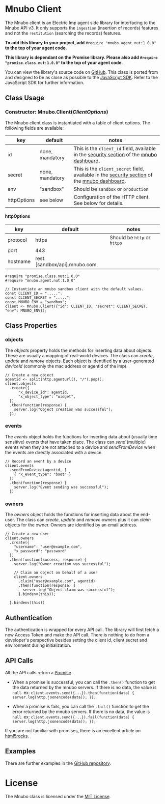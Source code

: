 # Mnubo Client #

The Mnubo client is an Electric Imp agent side library for interfacing to the Mnubo API v3. It only supports the `ingestion` (insertion of records) features and not the `restitution` (searching the records) features.

**To add this library to your project, add** `#require "mnubo.agent.nut:1.0.0"` **to the top of your agent code.**

**This library is dependant on the Promise library. Please also add `#require "promise.class.nut:1.0.0"` to the top of your agent code.**

You can view the library's source code on [GitHub](https://github.com/electricimp/mnubo/tree/v1.0.0).
This class is ported from and designed to be as close as possible to the [JavaScript SDK](https://github.com/mnubo/mnubo-js-sdk). Refer to the JavaScript SDK for further information.

## Class Usage

### Constructor: Mnubo.Client(*ClientOptions*)

The Mnubo client class is instantiated with a table of client options. The following fields are available:

| key         | default         | notes                                                                               |
| ----------- | --------------- | ----------------------------------------------------------------------------------- |
| id          | none, mandatory | This is the `client_id` field, available in the [security section](https://sop.mtl.mnubo.com/apps/security?a=p#/) of the [mnubo dashboard](https://sop.mtl.mnubo.com/apps/).  |
| secret      | none, mandatory | This is the `client_secret` field, available in the [security section](https://sop.mtl.mnubo.com/apps/security?a=p#/) of the [mnubo dashboard](https://sop.mtl.mnubo.com/apps/).  |
| env         | "sandbox"       | Should be `sandbox` or `production` |
| httpOptions | see below       | Configuration of the HTTP client. See below for details.    |

#### httpOptions

| key         | default                       | notes                        |
| ----------- | ----------------------------- | -----------------------------|
| protocol    | https                         | Should be `http` or `https`  |
| port        | 443                           |                              |
| hostname    | rest.[sandbox/api].mnubo.com  |                              |

```squirrel
#require "promise.class.nut:1.0.0"
#require "mnubo.agent.nut:1.0.0"

// Instantiate an mnubo sandbox client with the default values.
const CLIENT_ID = ".....";
const CLIENT_SECRET = ".....";
const MNUBO_ENV = "sandbox";
client <- Mnubo.Client({"id": CLIENT_ID, "secret": CLIENT_SECRET, "env": MNUBO_ENV});
```

## Class Properties

### objects

The *objects* property holds the methods for inserting data about objects. These are usually a mapping of real-world devices. The class can *create*, *update* and *remove* objects. Each object is identified by a user-generated *deviceId* (commonly the mac address or agentId of the imp).


```squirrel
// Create a new object
agentid <- split(http.agenturl(), "/").pop();
client.objects
  .create({
      "x_device_id": agentid,
      "x_object_type": "widget",
  })
  .then(function(response) {
    server.log("Object creation was successful");
  });
```

### events

The *events* object holds the functions for inserting data about (usually time sensitive) events that have taken place. The class can *send* (multiple) events when they are not attached to a device and *sendFromDevice* when the events are directly associated with a device.


```squirrel
// Record an event by a device
client.events
  .sendFromDevice(agentid, [
    { "x_event_type": "boot" }
  ])
  .then(function(response) {
    server.log("Event sending was successful");
  })
```

### owners

The *owners* object holds the functions for inserting data about the end-user. The class can *create*, *update* and *remove* owners plus it can *claim* objects for the owner. Owners are identified by an email address.

```squirrel
// Create a new user
client.owners
  .create({
    "username": "user@example.com",
    "x_password": "password"
  })
  .then(function(success, response) {
    server.log("Owner creation was successful");

    // Claim an object on behalf of a user
    client.owners
      .claim("user@example.com", agentid)
      .then(function(response) {
        server.log("Object claim was successful");
      }.bindenv(this));

  }.bindenv(this))
```

## Authentication

The authentication is wrapped for every API call. The library will first fetch a new Access Token and make the API call. There is nothing to do from a developer's perspective besides setting the client id, client secret and environment during initialization.

## API Calls

All the API calls return a [Promise](https://developer.mozilla.org/en-US/docs/Mozilla/JavaScript_code_modules/Promise.jsm/Promise).

- When a promise is successful, you can call the `.then()` function to get the data returned by the mnubo servers. If there is no data, the value is `null`. ex: `client.events.send({...}).then(function(data) { server.log(http.jsonencode(data)); });`

- When a promise is fails, you can call the `.fail()` function to get the error returned by the mnubo servers. If there is no data, the value is `null`. ex: `client.events.send({...}).fail(function(data) { server.log(http.jsonencode(data)); });`

If you are not familiar with promises, there is an excellent article on [html5rocks](http://www.html5rocks.com/en/tutorials/es6/promises/).


## Examples

There are further examples in the [GitHub repository](https://github.com/electricimp/mnubo/tree/v1.0.0).

# License

The Mnubo class is licensed under the [MIT License](./LICENSE.txt).
